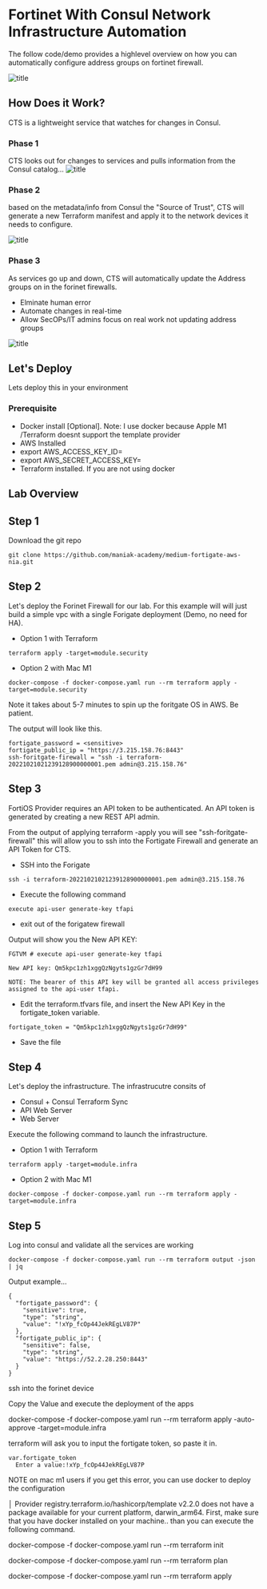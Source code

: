 # Fortinet With Consul Network Infrastructure Automation
The follow code/demo provides a highlevel overview on how you can automatically configure address groups on fortinet firewall.

![title](./images/overview.png)


## How Does it Work?
CTS is a lightweight service that watches for changes in Consul. 

### Phase 1
CTS looks out for changes to services and pulls information from the Consul catalog…
![title](./images/cts1.png)

### Phase 2
based on the metadata/info from Consul the "Source of Trust", CTS will generate a new Terraform manifest and apply it to the network devices it needs to configure.

![title](./images/cts2.png)

### Phase 3
As services go up and down, CTS will automatically update the Address groups on in the forinet firewalls. 
* Elminate human error
* Automate changes in real-time
* Allow SecOPs/IT admins focus on real work not updating address groups

![title](./images/cts3.png)


## Let's Deploy
Lets deploy this in your environment

### Prerequisite  
* Docker install [Optional]. Note: I use docker because Apple M1 /Terraform doesnt support the template provider
* AWS Installed
* export AWS_ACCESS_KEY_ID=<ID>
* export AWS_SECRET_ACCESS_KEY=<SECRET>
* Terraform installed. If you are not using docker

## Lab Overview

## Step 1
Download the git repo

```
git clone https://github.com/maniak-academy/medium-fortigate-aws-nia.git
```

## Step 2
Let's deploy the Forinet Firewall for our lab. For this example will will just build a simple vpc with a single Forigate deployment (Demo, no need for HA).

* Option 1 with Terraform 

```
terraform apply -target=module.security 
```

* Option 2 with Mac M1

```
docker-compose -f docker-compose.yaml run --rm terraform apply -target=module.security 
``` 

Note it takes about 5-7 minutes to spin up the foritgate OS in AWS. Be patient.

The output will look like this. 

```
fortigate_password = <sensitive>
fortigate_public_ip = "https://3.215.158.76:8443"
ssh-foritgate-firewall = "ssh -i terraform-20221021021239128900000001.pem admin@3.215.158.76"
```

## Step 3
FortiOS Provider requires an API token to be authenticated. An API token is generated by creating a new REST API admin.

From the output of applying terraform -apply you will see "ssh-foritgate-firewall" this will allow you to ssh into the Fortigate Firewall and generate an API Token for CTS.

* SSH into the Forigate 
```
ssh -i terraform-20221021021239128900000001.pem admin@3.215.158.76 
```
* Execute the following command

``` 
execute api-user generate-key tfapi 
```
* exit out of the forigatew firewall

Output will show you the New API KEY: 

```
FGTVM # execute api-user generate-key tfapi

New API key: Qm5kpc1zh1xggQzNgyts1gzGr7dH99

NOTE: The bearer of this API key will be granted all access privileges assigned to the api-user tfapi.
```

* Edit the terraform.tfvars file, and insert the New API Key in the fortigate_token variable. 
``` 
fortigate_token = "Qm5kpc1zh1xggQzNgyts1gzGr7dH99" 
```
* Save the file

## Step 4
Let's deploy the infrastructure. The infrastrucutre consits of 
* Consul + Consul Terraform Sync
* API Web Server
* Web Server

Execute the following command to launch the infrastructure. 

* Option 1 with Terraform 

```
terraform apply -target=module.infra 
```

* Option 2 with Mac M1

```
docker-compose -f docker-compose.yaml run --rm terraform apply -target=module.infra 
``` 

## Step 5
Log into consul and validate all the services are working 




```
docker-compose -f docker-compose.yaml run --rm terraform output -json | jq 
```

Output example...
```
{
  "fortigate_password": {
    "sensitive": true,
    "type": "string",
    "value": "!xYp_fcOp44JekREgLV87P"
  },
  "fortigate_public_ip": {
    "sensitive": false,
    "type": "string",
    "value": "https://52.2.28.250:8443"
  }
}
```

ssh into the forinet device 


Copy the Value and execute the deployment of the apps

docker-compose -f docker-compose.yaml run --rm terraform apply -auto-approve -target=module.infra 

terraform will ask you to input the fortigate token, so paste it in.

```
var.fortigate_token
  Enter a value:!xYp_fcOp44JekREgLV87P
```





NOTE on mac m1 users
if you get this error, you can use docker to deploy the configuration

│ Provider registry.terraform.io/hashicorp/template v2.2.0 does not have a package available for your current platform, darwin_arm64.
First, make sure that you have docker installed on your machine.. than you can execute the following command.

docker-compose -f docker-compose.yaml run --rm terraform init

docker-compose -f docker-compose.yaml run --rm terraform plan

docker-compose -f docker-compose.yaml run --rm terraform apply